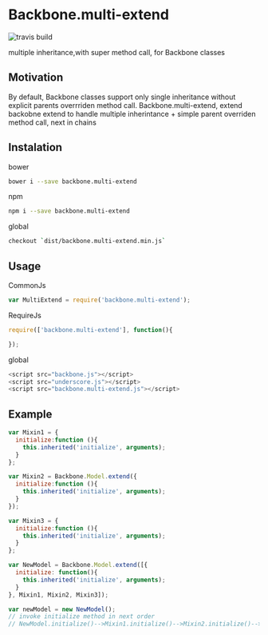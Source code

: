 # Backbone.multi-extend
![travis build](https://travis-ci.org/Trskldn/backbone.multi-extend.svg?branch=master)

multiple inheritance,with super method call, for Backbone classes

## Motivation
By default, Backbone classes support only single inheritance without explicit
parents overrriden method call. Backbone.multi-extend, extend backobne extend to handle
multiple inherintance + simple parent overriden method call, next in chains


## Instalation

bower
```bash
bower i --save backbone.multi-extend
```
npm
```bash
npm i --save backbone.multi-extend
```

global
```bash
checkout `dist/backbone.multi-extend.min.js`
```


## Usage

CommonJs
```js
var MultiExtend = require('backbone.multi-extend');
```

RequireJs
```js
require(['backbone.multi-extend'], function(){

});
```

global
```js
<script src="backbone.js"></script>
<script src="underscore.js"></script>
<script src="backbone.multi-extend.js"></script>

```

## Example


```js
var Mixin1 = {
  initialize:function (){
    this.inherited('initialize', arguments);
  }
};

var Mixin2 = Backbone.Model.extend({
  initialize:function (){
    this.inherited('initialize', arguments);
  }
});

var Mixin3 = {
  initialize:function (){
    this.inherited('initialize', arguments);
  }
};

var NewModel = Backbone.Model.extend([{
  initialize: function(){
    this.inherited('initialize', arguments);
  }
}, Mixin1, Mixin2, Mixin3]);

var newModel = new NewModel();
// invoke initialize method in next order
// NewModel.initialize()-->Mixin1.initialize()-->Mixin2.initialize()-->Mixin3.initialize()-->Backbone.Model.initialize()

```
